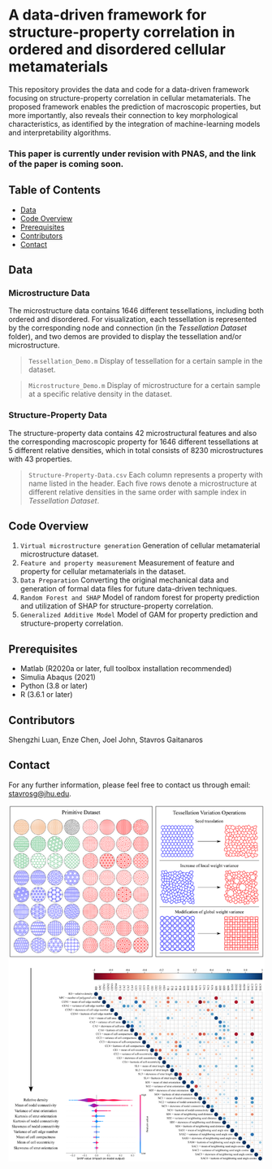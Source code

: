 # A data-driven framework for structure-property correlation in ordered and disordered cellular metamaterials
This repository provides the data and code for a data-driven framework focusing on structure-property correlation in cellular metamaterials. The proposed framework enables the prediction of macroscopic properties, but more importantly, also reveals their connection to key morphological characteristics, as identified by the integration of machine-learning models and interpretability algorithms.

### This paper is currently under revision with PNAS, and the link of the paper is coming soon.

## Table of Contents
- [Data](#data)
- [Code Overview](#code-overview)
- [Prerequisites](#prerequisites)
- [Contributors](#contributors)
- [Contact](#contact)
  
## Data
### Microstructure Data

The microstructure data contains 1646 different tessellations, including both ordered and disordered. For visualization, each tessellation is represented by the corresponding node and connection (in the *Tessellation Dataset* folder), and two demos are provided to display the tessellation and/or microstructure.

> `Tessellation_Demo.m` Display of tessellation for a certain sample in the dataset.

> `Microstructure_Demo.m` Display of microstructure for a certain sample at a specific relative density in the dataset.

### Structure-Property Data

The structure-property data contains 42 microstructural features and also the corresponding macroscopic property for 1646 different tessellations at 5 different relative densities, which in total consists of 8230 microstructures with 43 properties.

> `Structure-Property-Data.csv` Each column represents a property with name listed in the header. Each five rows denote a microstructure at different relative densities in the same order with sample index in *Tessellation Dataset*.

## Code Overview
1. `Virtual microstructure generation` Generation of cellular metamaterial microstructure dataset.
2. `Feature and property measurement` Measurement of feature and property for cellular metamaterials in the dataset.
3. `Data Preparation` Converting the original mechanical data and generation of formal data files for future data-driven techniques.
4. `Random Forest and SHAP` Model of random forest for property prediction and utilization of SHAP for structure-property correlation.
5. `Generalized Additive Model` Model of GAM for property prediction and structure-property correlation.

## Prerequisites
- Matlab (R2020a or later, full toolbox installation recommended)
- Simulia Abaqus (2021)
- Python (3.8 or later)
- R (3.6.1 or later)


## Contributors
Shengzhi Luan, Enze Chen, Joel John, Stavros Gaitanaros

## Contact
For any further information, please feel free to contact us through email: stavrosg@jhu.edu.

![](./Figure/Framework.png)

